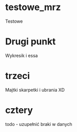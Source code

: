 # testowe_mrz
Testowe

# Drugi punkt
Wykresik i essa

# trzeci
Majtki skarpetki  i ubrania XD

# cztery
todo - uzupełnić braki w danych
